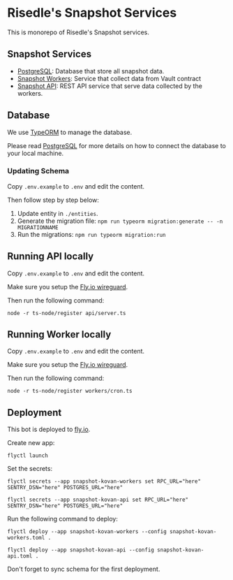 # Risedle's Snapshot Services

This is monorepo of Risedle's Snapshot services.

## Snapshot Services

-   [PostgreSQL](./postgresql): Database that store all snapshot data.
-   [Snapshot Workers](./workers): Service that collect data from Vault contract
-   [Snapshot API](./snapshot-api): REST API service that serve data collected by the workers.

## Database

We use [TypeORM](https://typeorm.io/) to manage the database.

Please read [PostgreSQL](./postgresql/README.md) for more details on how to connect the database to your local machine.

### Updating Schema

Copy `.env.example` to `.env` and edit the content.

Then follow step by step below:

1. Update entity in `./entities`.
2. Generate the migration file: `npm run typeorm migration:generate -- -n MIGRATIONNAME`
3. Run the migrations: `npm run typeorm migration:run`

## Running API locally

Copy `.env.example` to `.env` and edit the content.

Make sure you setup the [Fly.io wireguard](https://fly.io/docs/reference/private-networking/#private-network-vpn).

Then run the following command:

    node -r ts-node/register api/server.ts

## Running Worker locally

Copy `.env.example` to `.env` and edit the content.

Make sure you setup the [Fly.io wireguard](https://fly.io/docs/reference/private-networking/#private-network-vpn).

Then run the following command:

    node -r ts-node/register workers/cron.ts

## Deployment

This bot is deployed to [fly.io](https://fly.io/docs/introduction/).

Create new app:

    flyctl launch

Set the secrets:

    flyctl secrets --app snapshot-kovan-workers set RPC_URL="here" SENTRY_DSN="here" POSTGRES_URL="here"

    flyctl secrets --app snapshot-kovan-api set RPC_URL="here" SENTRY_DSN="here" POSTGRES_URL="here"

Run the following command to deploy:

    flyctl deploy --app snapshot-kovan-workers --config snapshot-kovan-workers.toml .

    flyctl deploy --app snapshot-kovan-api --config snapshot-kovan-api.toml .

Don't forget to sync schema for the first deployment.
